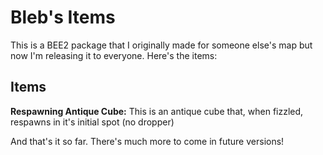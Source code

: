 # Bleb's Items
This is a BEE2 package that I originally made for someone else's map but now I'm releasing it to everyone. Here's the items:
## Items
**Respawning Antique Cube:** This is an antique cube that, when fizzled, respawns in it's initial spot (no dropper)


And that's it so far. There's much more to come in future versions!
